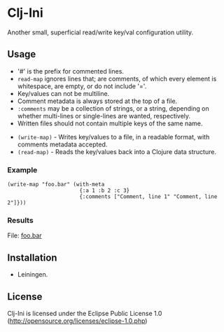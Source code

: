 # Clj-Ini

Another small, superficial read/write key/val configuration utility.

## Usage

- '#' is the prefix for commented lines.
- `read-map` ignores lines that; are comments, of which every element is whitespace, are empty, or do not include '='.
- Key/values can not be multiline.
- Comment metadata is always stored at the top of a file.
- `:comments` may be a collection of strings, or a string, depending on whether multi-lines or single-lines are wanted, respectively.
- Written files should not contain multiple keys of the same name.

* `(write-map)`                  - Writes key/values to a file, in a readable format, with comments metadata accepted.
* `(read-map)`                   - Reads the key/values back into a Clojure data structure.

### Example

    (write-map "foo.bar" (with-meta 
                           {:a 1 :b 2 :c 3}
                           {:comments ["Comment, line 1" "Comment, line 2"]}))

### Results

File: [foo.bar](http://github.com/maydaniel/blob/master/foo.bar)

## Installation

- Leiningen.

## License

Clj-Ini is licensed under the Eclipse Public License 1.0 (http://opensource.org/licenses/eclipse-1.0.php)
